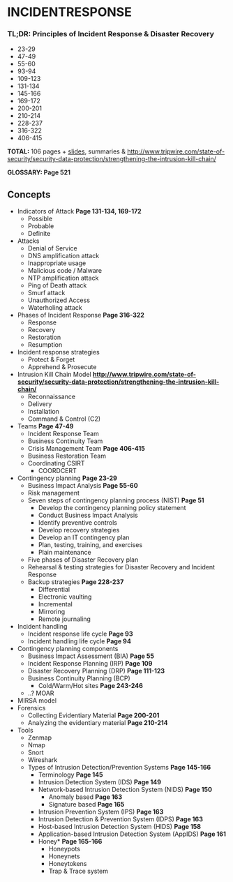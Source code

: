 # INCIDENTRESPONSE

### TL;DR: Principles of Incident Response & Disaster Recovery

* 23-29
* 47-49
* 55-60
* 93-94
* 109-123
* 131-134
* 145-166
* 169-172
* 200-201
* 210-214
* 228-237
* 316-322
* 406-415

**TOTAL:** 106 pages + [slides](Slides/SecurityPlanning), summaries & http://www.tripwire.com/state-of-security/security-data-protection/strengthening-the-intrusion-kill-chain/

**GLOSSARY: Page 521**

## Concepts
* Indicators of Attack **Page 131-134, 169-172**
	* Possible
	* Probable
	* Definite
* Attacks
	* Denial of Service
	* DNS amplification attack
	* Inappropriate usage
	* Malicious code / Malware
	* NTP amplification attack
	* Ping of Death attack
	* Smurf attack
	* Unauthorized Access
	* Waterholing attack
* Phases of Incident Response **Page 316-322**
	* Response
	* Recovery
	* Restoration
	* Resumption
* Incident response strategies
	* Protect & Forget
	* Apprehend & Prosecute
* Intrusion Kill Chain Model **http://www.tripwire.com/state-of-security/security-data-protection/strengthening-the-intrusion-kill-chain/**
	* Reconnaissance
	* Delivery
	* Installation
	* Command & Control (C2)
* Teams **Page 47-49**
	* Incident Response Team
	* Business Continuity Team
	* Crisis Management Team **Page 406-415**
	* Business Restoration Team
	* Coordinating CSIRT
		* COORDCERT
* Contingency planning **Page 23-29**
	- Business Impact Analysis **Page 55-60**
	- Risk management
	- Seven steps of contingency planning process (NIST) **Page 51**
		* Develop the contingency planning policy statement
		* Conduct Business Impact Analysis
		* Identify preventive controls
		* Develop recovery strategies
		* Develop an IT contingency plan
		* Plan, testing, training, and exercises
		* Plain maintenance
	- Five phases of Disaster Recovery plan
	- Rehearsal & testing strategies for Disaster Recovery and Incident Response
	- Backup strategies **Page 228-237**
		- Differential 
		- Electronic vaulting
		- Incremental
		- Mirroring
		- Remote journaling
* Incident handling
	* Incident response life cycle **Page 93**
	* Incident handling life cycle **Page 94**
* Contingency planning components
	* Business Impact Assessment (BIA) **Page 55**
	* Incident Response Planning (IRP) **Page 109**
	* Disaster Recovery Planning (DRP) **Page 111-123**
	* Business Continuity Planning (BCP)
		* Cold/Warm/Hot sites **Page 243-246**
	* ..? MOAR
* MIRSA model
* Forensics 
	* Collecting Evidentiary Material **Page 200-201**
	* Analyzing the evidentiary material **Page 210-214**
* Tools
	* Zenmap
	* Nmap
	* Snort
	* Wireshark
	* Types of Intrusion Detection/Prevention Systems **Page 145-166**
		* Terminology **Page 145**
		* Intrusion Detection System (IDS) **Page 149**
		* Network-based Intrusion Detection System (NIDS) **Page 150**
			* Anomaly based **Page 163**
			* Signature based **Page 165**
		* Intrusion Prevention System (IPS) **Page 163**
		* Intrusion Detection & Prevention System (IDPS) **Page 163**
		* Host-based Intrusion Detection System (HIDS) **Page 158**
		* Application-based Intrusion Detection System (AppIDS) **Page 161**
		* Honey* **Page 165-166**
			* Honeypots
			* Honeynets
			* Honeytokens
			* Trap & Trace system
